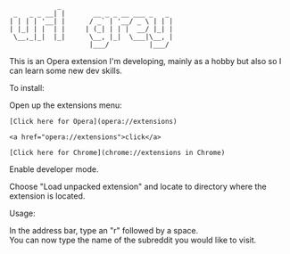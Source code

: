 	    		_
     _   _ _ __| |       __ _ _ __ ___ _   _ 
    | | | | '__| |      / _` | '__/ _ \ | | |
    | |_| | |  | |     | (_| | | |  __/ |_| |
     \__,_|_|  |_|      \__, |_|  \___|\__, |
                        |___/          |___/ 



This is an Opera extension I'm developing, mainly as a hobby but also so I can learn some new dev skills.

To install:
	

Open up the extensions menu:

    [Click here for Opera](opera://extensions)
    
    <a href="opera://extensions">click</a>

    [Click here for Chrome](chrome://extensions in Chrome)


Enable developer mode.

Choose "Load unpacked extension" and locate to directory where the extension is located.

Usage: 

In the address bar, type an "r" followed by a space.  
You can now type the name of the subreddit you would like to visit.

